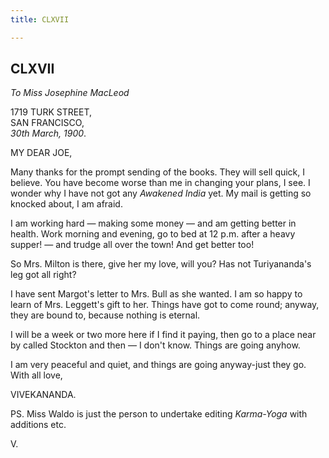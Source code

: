 ```yaml
---
title: CLXVII

---
```





  

  


## CLXVII

*To Miss Josephine MacLeod*

1719 TURK STREET,  
SAN FRANCISCO,  
*30th March, 1900*.

MY DEAR JOE,

Many thanks for the prompt sending of the books. They will sell quick, I
believe. You have become worse than me in changing your plans, I see. I
wonder why I have not got any *Awakened India* yet. My mail is getting
so knocked about, I am afraid.

I am working hard — making some money — and am getting better in health.
Work morning and evening, go to bed at 12 p.m. after a heavy supper! —
and trudge all over the town! And get better too!

So Mrs. Milton is there, give her my love, will you? Has not
Turiyananda's leg got all right?

I have sent Margot's letter to Mrs. Bull as she wanted. I am so happy to
learn of Mrs. Leggett's gift to her. Things have got to come round;
anyway, they are bound to, because nothing is eternal.

I will be a week or two more here if I find it paying, then go to a
place near by called Stockton and then — I don't know. Things are going
anyhow.

I am very peaceful and quiet, and things are going anyway-just they go.
With all love,

VIVEKANANDA.

PS. Miss Waldo is just the person to undertake editing *Karma-Yoga* with
additions etc.

V.


